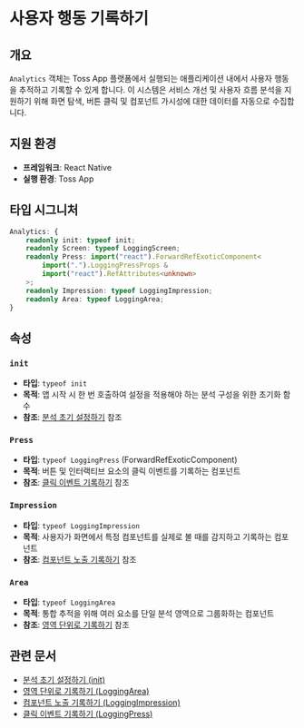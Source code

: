 # 사용자 행동 기록하기

## 개요

`Analytics` 객체는 Toss App 플랫폼에서 실행되는 애플리케이션 내에서 사용자 행동을 추적하고 기록할 수 있게 합니다. 이 시스템은 서비스 개선 및 사용자 흐름 분석을 지원하기 위해 화면 탐색, 버튼 클릭 및 컴포넌트 가시성에 대한 데이터를 자동으로 수집합니다.

## 지원 환경

- **프레임워크**: React Native
- **실행 환경**: Toss App

## 타입 시그니처

```typescript
Analytics: {
    readonly init: typeof init;
    readonly Screen: typeof LoggingScreen;
    readonly Press: import("react").ForwardRefExoticComponent<
        import(".").LoggingPressProps &
        import("react").RefAttributes<unknown>
    >;
    readonly Impression: typeof LoggingImpression;
    readonly Area: typeof LoggingArea;
}
```

## 속성

### `init`
- **타입**: `typeof init`
- **목적**: 앱 시작 시 한 번 호출하여 설정을 적용해야 하는 분석 구성을 위한 초기화 함수
- **참조**: [분석 초기 설정하기](/bedrock/reference/framework/%EB%B6%84%EC%84%9D/init.html) 참조

### `Press`
- **타입**: `typeof LoggingPress` (ForwardRefExoticComponent)
- **목적**: 버튼 및 인터랙티브 요소의 클릭 이벤트를 기록하는 컴포넌트
- **참조**: [클릭 이벤트 기록하기](/bedrock/reference/framework/%EB%B6%84%EC%84%9D/LoggingPress.html) 참조

### `Impression`
- **타입**: `typeof LoggingImpression`
- **목적**: 사용자가 화면에서 특정 컴포넌트를 실제로 볼 때를 감지하고 기록하는 컴포넌트
- **참조**: [컴포넌트 노출 기록하기](/bedrock/reference/framework/%EB%B6%84%EC%84%9D/LoggingImpression.html) 참조

### `Area`
- **타입**: `typeof LoggingArea`
- **목적**: 통합 추적을 위해 여러 요소를 단일 분석 영역으로 그룹화하는 컴포넌트
- **참조**: [영역 단위로 기록하기](/bedrock/reference/framework/%EB%B6%84%EC%84%9D/LoggingArea.html) 참조

## 관련 문서

- [분석 초기 설정하기 (init)](/bedrock/reference/framework/%EB%B6%84%EC%84%9D/init.html)
- [영역 단위로 기록하기 (LoggingArea)](/bedrock/reference/framework/%EB%B6%84%EC%84%9D/LoggingArea.html)
- [컴포넌트 노출 기록하기 (LoggingImpression)](/bedrock/reference/framework/%EB%B6%84%EC%84%9D/LoggingImpression.html)
- [클릭 이벤트 기록하기 (LoggingPress)](/bedrock/reference/framework/%EB%B6%84%EC%84%9D/LoggingPress.html)
